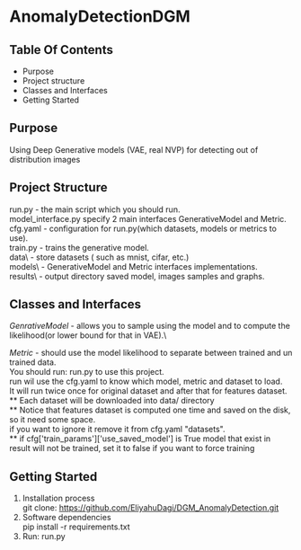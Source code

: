 # AnomalyDetectionDGM
## Table Of Contents
* Purpose
* Project structure
* Classes and Interfaces
* Getting Started

## Purpose
Using Deep Generative models (VAE, real NVP) for detecting out of distribution images
## Project Structure
run.py - the main script which you should run.\
model_interface.py specify 2 main interfaces GenerativeModel and Metric.\
cfg.yaml - configuration for run.py(which datasets, models or metrics to use).\
train.py - trains the generative model.\
data\ - store datasets ( such as mnist, cifar, etc.)\
models\ - GenerativeModel and Metric interfaces implementations.\
results\ - output directory saved model, images samples and graphs.
## Classes and Interfaces
*GenrativeModel* - allows you to sample using the model and to compute the likelihood(or lower bound for that in VAE).\

*Metric* - should use the model likelihood to separate between trained and un trained data.\
You should run: run.py to use this project.\
run wil use the cfg.yaml to know which model, metric and dataset to load.\
It will run twice once for original dataset and after that for features dataset.\
** Each dataset will be downloaded into data/ directory\
** Notice that features dataset is computed one time and saved on the disk, so it need some space.\
   if you want to ignore it remove it from cfg.yaml "datasets".\
** if cfg['train_params']['use_saved_model'] is True model that exist in result will not be trained,
set it to false if you want to force training


## Getting Started
1. Installation process\
   git clone:  https://github.com/EliyahuDagi/DGM_AnomalyDetection.git
2. Software dependencies\
   pip install -r requirements.txt
3. Run: run.py






